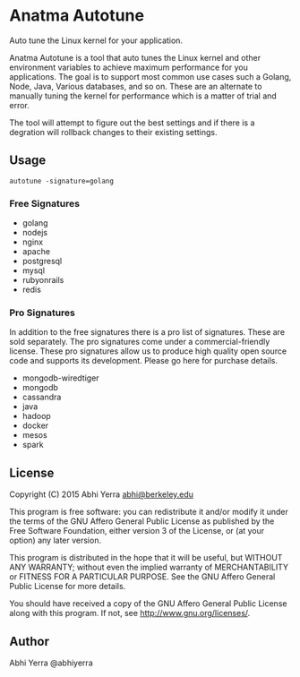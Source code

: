 # Anatma Autotune

Auto tune the Linux kernel for your application.

Anatma Autotune is a tool that auto tunes the Linux kernel and other
environment variables to achieve maximum performance for you
applications. The goal is to support most common use cases such a
Golang, Node, Java, Various databases, and so on. These are an
alternate to manually tuning the kernel for performance which is a
matter of trial and error.

The tool will attempt to figure out the best settings and if there is
a degration will rollback changes to their existing settings.

## Usage

```
autotune -signature=golang
```

### Free Signatures

 - golang
 - nodejs
 - nginx
 - apache
 - postgresql
 - mysql
 - rubyonrails
 - redis

### Pro Signatures

In addition to the free signatures there is a pro list of
signatures. These are sold separately. The pro signatures come under a
commercial-friendly license. These pro signatures allow us to produce
high quality open source code and supports its development. Please go
here for purchase details.

 - mongodb-wiredtiger
 - mongodb
 - cassandra
 - java
 - hadoop
 - docker
 - mesos
 - spark

## License

Copyright (C) 2015 Abhi Yerra <abhi@berkeley.edu>

This program is free software: you can redistribute it and/or modify
it under the terms of the GNU Affero General Public License as
published by the Free Software Foundation, either version 3 of the
License, or (at your option) any later version.

This program is distributed in the hope that it will be useful,
but WITHOUT ANY WARRANTY; without even the implied warranty of
MERCHANTABILITY or FITNESS FOR A PARTICULAR PURPOSE.  See the
GNU Affero General Public License for more details.

You should have received a copy of the GNU Affero General Public License
along with this program.  If not, see <http://www.gnu.org/licenses/>.

## Author

 Abhi Yerra @abhiyerra
